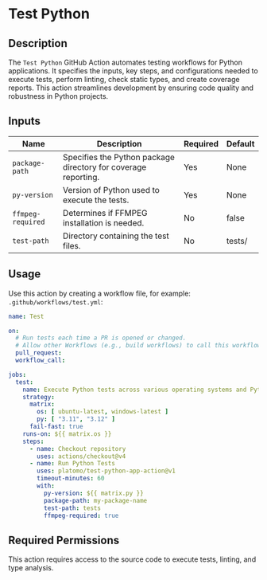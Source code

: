 # Test Python

## Description

The `Test Python` GitHub Action automates testing workflows for Python applications.
It specifies the inputs, key steps, and configurations needed to execute tests,
perform linting, check static types, and create coverage reports. This action
streamlines development by ensuring code quality and robustness in Python projects.

## Inputs

| Name              | Description                                                    | Required | Default |
|-------------------|----------------------------------------------------------------|----------|---------|
| `package-path`    | Specifies the Python package directory for coverage reporting. | Yes      | None    |
| `py-version`      | Version of Python used to execute the tests.                   | Yes      | None    |
| `ffmpeg-required` | Determines if FFMPEG installation is needed.                   | No       | false   |
| `test-path`       | Directory containing the test files.                           | No       | tests/  |

## Usage

Use this action by creating a workflow file, for example: `.github/workflows/test.yml`:

```yaml
name: Test

on:
  # Run tests each time a PR is opened or changed.
  # Allow other Workflows (e.g., build workflows) to call this workflow.
  pull_request:
  workflow_call:

jobs:
  test:
    name: Execute Python tests across various operating systems and Python versions.
    strategy:
      matrix:
        os: [ ubuntu-latest, windows-latest ]
        py: [ "3.11", "3.12" ]
      fail-fast: true
    runs-on: ${{ matrix.os }}
    steps:
      - name: Checkout repository
        uses: actions/checkout@v4
      - name: Run Python Tests
        uses: platomo/test-python-app-action@v1
        timeout-minutes: 60
        with:
          py-version: ${{ matrix.py }}
          package-path: my-package-name
          test-path: tests
          ffmpeg-required: true
```

## Required Permissions

This action requires access to the source code to execute tests, linting, and type
analysis.
